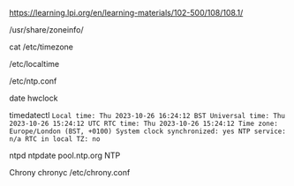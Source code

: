 https://learning.lpi.org/en/learning-materials/102-500/108/108.1/

/usr/share/zoneinfo/

cat /etc/timezone     


/etc/localtime

/etc/ntp.conf

date
hwclock

timedatectl
`Local time: Thu 2023-10-26 16:24:12 BST
           Universal time: Thu 2023-10-26 15:24:12 UTC
                 RTC time: Thu 2023-10-26 15:24:12
                Time zone: Europe/London (BST, +0100)
System clock synchronized: yes
              NTP service: n/a
          RTC in local TZ: no`


ntpd
ntpdate pool.ntp.org
NTP

Chrony
chronyc
/etc/chrony.conf